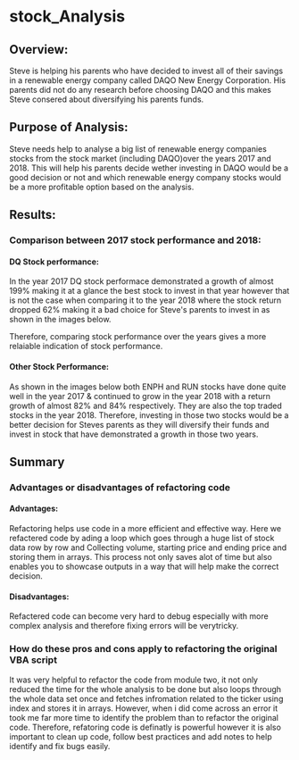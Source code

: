 # stock_Analysis

## Overview:
Steve is helping his parents who have decided to invest all of their savings in a renewable energy company called DAQO New Energy Corporation. His parents did not do any research before choosing DAQO and this makes Steve consered about diversifying his parents funds.

## Purpose of Analysis:
Steve needs help to analyse a big list of renewable energy companies stocks from the stock market (including DAQO)over the years 2017 and 2018. This will help his parents decide wether investing in DAQO would be a good decision or not and which renewable energy company stocks would be a more profitable option based on the analysis.

## Results:

### Comparison between 2017 stock performance and 2018:

#### DQ Stock performance: 
In the year 2017 DQ stock performace demonstrated a growth of almost 199% making it at a glance the best stock to invest in that year however that is not the case when comparing it to the year 2018 where the stock return dropped 62% making it a bad choice for Steve's parents to invest in as shown in the images below. 


Therefore, comparing stock performance over the years gives a more relaiable indication of stock performance.

#### Other Stock Performance:
As shown in the images below both ENPH and RUN stocks have done quite well in the year 2017 & continued to grow in the year 2018 with a return growth of almost 82% and 84% respectively. They are also the top traded stocks in the year 2018.
Therefore, investing in those two stocks would be a better decision for Steves parents as they will diversify their funds and invest in stock that have demonstrated a growth in those two years.





## Summary

### Advantages or disadvantages of refactoring code

#### Advantages: 
Refactoring helps use code in a more efficient and effective way. Here we refactered code by ading a loop which goes through a huge list of stock data row by row and Collecting volume, starting price and ending price and storing them in arrays. This process not only saves alot of time but also enables you to showcase outputs in a way that will help make the correct decision. 

#### Disadvantages:
Refactered code can become very hard to debug especially with more complex analysis and therefore fixing errors will be verytricky.

### How do these pros and cons apply to refactoring the original VBA script
It was very helpful to refactor the code from module two, it not only reduced the time for the whole analysis to be done but also loops through the whole data set once and fetches infromation related to the ticker using index and stores it in arrays.
However, when i did come across an error it took me far more time to identify the problem than to refactor the original code. Therefore, refatoring code is definatly is powerful however it is also important to clean up code, follow best practices and add notes to help identify and fix bugs easily.